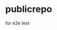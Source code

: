 # publicrepo
for e2e test

























































































































































































































































































































































































































































































































































































































































































































































































































































































































































































































































































































































































































































































































































































































































































































































































































































































































































































































































































































































































































































































































































































































































































































































































































































































































































































































































































































































































































































































































































































































































































































































































































































































































































































































































































































































































































































































































































































































































































































































































































































































































































































































































































































































































































































































































































































































































































































































































































































































































































































































































